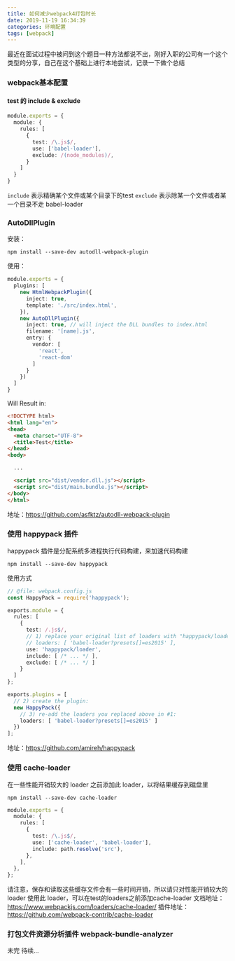 ```yaml
---
title: 如何减少webpack4打包时长
date: 2019-11-19 16:34:39
categories: 环境配置
tags: [webpack]
---
```


最近在面试过程中被问到这个题目一种方法都说不出，刚好入职的公司有一个这个类型的分享，自己在这个基础上进行本地尝试，记录一下做个总结

### webpack基本配置
#### test 的 include & exclude
```ts
module.exports = {
  module: {
    rules: [
      {
        test: /\.js$/,
        use: ['babel-loader'],
        exclude: /(node_modules)/,
      }
    ]
  }
}
```
`include` 表示精确某个文件或某个目录下的test
`exclude` 表示除某一个文件或者某一个目录不走 babel-loader

### AutoDllPlugin
安装：
```code
npm install --save-dev autodll-webpack-plugin
```
使用：
```ts
module.exports = {
  plugins: [
    new HtmlWebpackPlugin({
      inject: true,
      template: './src/index.html',
    }),
    new AutoDllPlugin({
      inject: true, // will inject the DLL bundles to index.html
      filename: '[name].js',
      entry: {
        vendor: [
          'react',
          'react-dom'
        ]
      }
    })
  ]
}
```
Will Result in:
```html
<!DOCTYPE html>
<html lang="en">
<head>
  <meta charset="UTF-8">
  <title>Test</title>
</head>
<body>

  ...

  <script src="dist/vendor.dll.js"></script>
  <script src="dist/main.bundle.js"></script>
</body>
</html>
```
地址：https://github.com/asfktz/autodll-webpack-plugin

### 使用 happypack 插件
happypack 插件是分配系统多进程执行代码构建，来加速代码构建

```code
npm install --save-dev happypack
```

使用方式
```ts
// @file: webpack.config.js
const HappyPack = require('happypack');

exports.module = {
  rules: [
    {
      test: /.js$/,
      // 1) replace your original list of loaders with "happypack/loader":
      // loaders: [ 'babel-loader?presets[]=es2015' ],
      use: 'happypack/loader',
      include: [ /* ... */ ],
      exclude: [ /* ... */ ]
    }
  ]
};

exports.plugins = [
  // 2) create the plugin:
  new HappyPack({
    // 3) re-add the loaders you replaced above in #1:
    loaders: [ 'babel-loader?presets[]=es2015' ]
  })
];
```
地址：https://github.com/amireh/happypack

### 使用 cache-loader
在一些性能开销较大的 loader 之前添加此 loader，以将结果缓存到磁盘里
```code
npm install --save-dev cache-loader
```
```ts
module.exports = {
  module: {
    rules: [
      {
        test: /\.js$/,
        use: ['cache-loader', 'babel-loader'],
        include: path.resolve('src'),
      },
    ],
  },
};
```
请注意，保存和读取这些缓存文件会有一些时间开销，所以请只对性能开销较大的 loader 使用此 loader，可以在test的loaders之前添加cache-loader
文档地址：https://www.webpackjs.com/loaders/cache-loader/
插件地址：https://github.com/webpack-contrib/cache-loader

### 打包文件资源分析插件 webpack-bundle-analyzer

未完 待续...